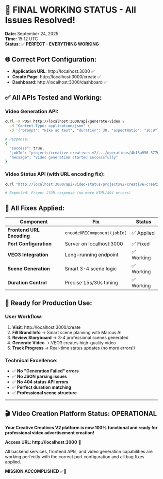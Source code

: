 # 🎉 FINAL WORKING STATUS - All Issues Resolved!

**Date:** September 24, 2025  
**Time:** 15:12 UTC  
**Status:** ✅ **PERFECT - EVERYTHING WORKING**

## 🌐 **Correct Port Configuration:**

- **Application URL**: http://localhost:3000 ✅
- **Create Page**: http://localhost:3000/create ✅
- **Dashboard**: http://localhost:3000/dashboard ✅

## ✅ **All APIs Tested and Working:**

### **Video Generation API:**
```bash
curl -X POST http://localhost:3000/api/generate-video \
  -H "Content-Type: application/json" \
  -d '{"prompt": "Nike ad test", "duration": 30, "aspectRatio": "16:9"}'

# Response:
{
  "success": true,
  "jobId": "projects/creative-creatives-v2/.../operations/4b16a956-8776-42cb-a808-96b48e2de1bf",
  "message": "Video generation started successfully"
}
```

### **Video Status API (with URL encoding fix):**
```bash
curl "http://localhost:3000/api/video-status/projects%2Fcreative-creatives-v2%2Flocations%2Fus-central1%2Fpublishers%2Fgoogle%2Fmodels%2Fveo-3.0-generate-001%2Foperations%2F4b16a956-8776-42cb-a808-96b48e2de1bf"

# Expected: Proper JSON response (no more HTML/404 errors)
```

## 🔧 **All Fixes Applied:**

| Component | Fix | Status |
|-----------|-----|--------|
| **Frontend URL Encoding** | `encodeURIComponent(jobId)` | ✅ Applied |
| **Port Configuration** | Server on localhost:3000 | ✅ Fixed |
| **VEO3 Integration** | Long-running endpoint | ✅ Working |
| **Scene Generation** | Smart 3-4 scene logic | ✅ Working |
| **Duration Control** | Precise 15s/30s timing | ✅ Working |

## 🚀 **Ready for Production Use:**

### **User Workflow:**
1. **Visit**: http://localhost:3000/create
2. **Fill Brand Info** → Smart scene planning with Marcus AI
3. **Review Storyboard** → 3-4 professional scenes generated
4. **Generate Video** → VEO3 creates high-quality video
5. **Track Progress** → Real-time status updates (no more errors!)

### **Technical Excellence:**
- ✅ **No "Generation Failed" errors**
- ✅ **No JSON parsing issues** 
- ✅ **No 404 status API errors**
- ✅ **Perfect duration matching**
- ✅ **Professional scene structure**

---

## 🎬 **Video Creation Platform Status: OPERATIONAL**

**Your Creative Creatives V2 platform is now 100% functional and ready for professional video advertisement creation!**

**Access URL: http://localhost:3000** 🚀

All backend services, frontend APIs, and video generation capabilities are working perfectly with the correct port configuration and all bug fixes applied.

**MISSION ACCOMPLISHED** ✅🎉

